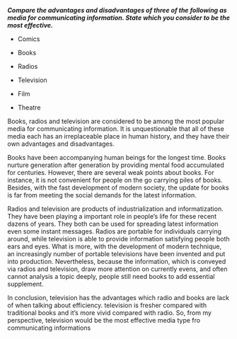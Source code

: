 **_Compare the advantages and disadvantages of three of the following as media for communicating information. State which you consider to be the most effective._**

* Comics

* Books

* Radios

* Television

* Film

* Theatre


Books, radios and television are considered to be among the most popular media for communicating information. It is unquestionable that all of these media each has an irreplaceable place in human history, and they have their own advantages and disadvantages.

Books have been accompanying human beings for the longest time. Books nurture generation after generation by providing mental food accumulated for centuries. However, there are several weak points about books. For instance, it is not convenient for people on the go carrying piles of books. Besides, with the fast development of modern society, the update for books is far from meeting the social demands for the latest information.

Radios and television are products of industrialization and informatization. They have been playing a important role in people’s life for these recent dazens of years. They both can be used for spreading latest information even some instant messages. Radios are portable for individuals carrying around, while television is able to provide information satisfying people both ears and eyes. What is more, with the development of modern technique, an increasingly number of portable televisions have been invented and put into production. Nevertheless, because the information, which is conveyed via radios and television, draw more attention on currently evens, and often cannot analysis a topic deeply, people still need books to add essential supplement.

In conclusion, television has the advantages which radio and books are lack of when talking about efficiency. television is fresher compared with traditional books and it’s more vivid compared with radio. So, from my perspective, television would be the most effective media type fro communicating informations

